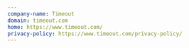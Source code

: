 ```yaml
---
company-name: Timeout
domain: timeout.com
home: https://www.timeout.com/
privacy-policy: https://www.timeout.com/privacy-policy/
---
```




